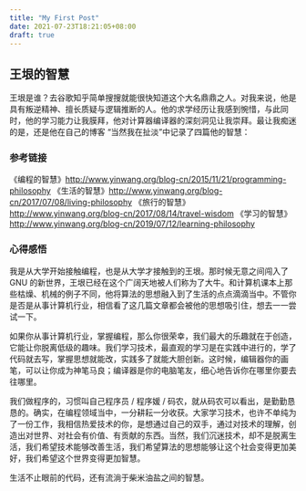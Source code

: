 ```yaml
---
title: "My First Post"
date: 2021-07-23T18:21:05+08:00
draft: true
---
```


## 王垠的智慧
王垠是谁？去谷歌知乎简单搜搜就能很快知道这个大名鼎鼎之人。对我来说，他是具有叛逆精神、擅长质疑与逻辑推断的人。他的求学经历让我感到惋惜，与此同时，他的学习能力让我膜拜，他对计算器编译器的深刻洞见让我崇拜。最让我痴迷的是，还是他在自己的博客 “当然我在扯淡”中记录了四篇他的智慧：

### 参考链接
《编程的智慧》http://www.yinwang.org/blog-cn/2015/11/21/programming-philosophy
《生活的智慧》http://www.yinwang.org/blog-cn/2017/07/08/living-philosophy
《旅行的智慧》http://www.yinwang.org/blog-cn/2017/08/14/travel-wisdom
《学习的智慧》http://www.yinwang.org/blog-cn/2019/07/12/learning-philosophy

### 心得感悟
我是从大学开始接触编程，也是从大学才接触到的王垠。那时候无意之间闯入了 GNU 的新世界，王垠已经在这个广阔天地被人们称为了大牛。和计算机课本上那些枯燥、机械的例子不同，他将算法的思想融入到了生活的点点滴滴当中。不管你是否是从事计算机行业，相信看了这几篇文章都会被他的思想吸引住，想去一一尝试一下。

如果你从事计算机行业，掌握编程，那么你很荣幸，我们最大的乐趣就在于创造，它能让你脱离低级的趣味。我们学习技术，最直观的学习是在实践中进行的，学了代码就去写，掌握思想就能改，实践多了就能大胆创新。这时候，编辑器你的画笔，可以让你成为神笔马良；编译器是你的电脑笔友，细心地告诉你在哪里你要去往哪里。

我们做程序的，习惯叫自己程序员 / 程序媛 / 码农，就从码农可以看出，是勤勤恳恳的。确实，在编程领域当中，一分耕耘一分收获。大家学习技术，也许不单纯为了一份工作，我相信热爱技术的你，是想通过自己的双手，通过对技术的理解，创造出对世界、对社会有价值、有贡献的东西。当然，我们沉迷技术，却不是脱离生活，我们希望技术能够改善生活，我们希望算法的思想能够让这个社会变得更加美好，我们希望这个世界变得更加智慧。

生活不止眼前的代码，还有流淌于柴米油盐之间的智慧。

